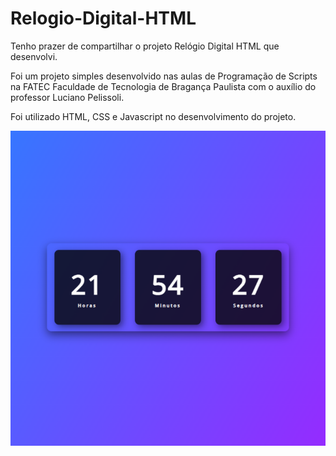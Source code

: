 # Relogio-Digital-HTML

Tenho prazer de compartilhar o projeto Relógio Digital HTML que desenvolvi.

Foi um projeto simples desenvolvido nas aulas de Programação de Scripts na FATEC Faculdade de Tecnologia de Bragança Paulista com o auxílio do professor Luciano Pelissoli.

Foi utilizado HTML, CSS e Javascript no desenvolvimento do projeto.

<img src="css/Captura de tela 2023-09-14 215435.png" alt="Relógio">
